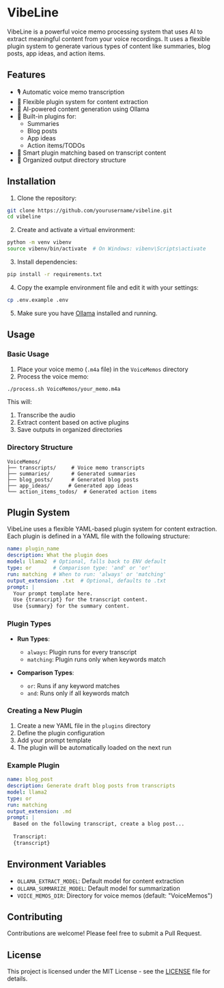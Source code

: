 # VibeLine

VibeLine is a powerful voice memo processing system that uses AI to extract meaningful content from your voice recordings. It uses a flexible plugin system to generate various types of content like summaries, blog posts, app ideas, and action items.

## Features

- 🎙️ Automatic voice memo transcription
- 🔌 Flexible plugin system for content extraction
- 🤖 AI-powered content generation using Ollama
- 📝 Built-in plugins for:
  - Summaries
  - Blog posts
  - App ideas
  - Action items/TODOs
- 🎯 Smart plugin matching based on transcript content
- 📁 Organized output directory structure

## Installation

1. Clone the repository:
```bash
git clone https://github.com/yourusername/vibeline.git
cd vibeline
```

2. Create and activate a virtual environment:
```bash
python -m venv vibenv
source vibenv/bin/activate  # On Windows: vibenv\Scripts\activate
```

3. Install dependencies:
```bash
pip install -r requirements.txt
```

4. Copy the example environment file and edit it with your settings:
```bash
cp .env.example .env
```

5. Make sure you have [Ollama](https://ollama.ai) installed and running.

## Usage

### Basic Usage

1. Place your voice memo (`.m4a` file) in the `VoiceMemos` directory
2. Process the voice memo:
```bash
./process.sh VoiceMemos/your_memo.m4a
```

This will:
1. Transcribe the audio
2. Extract content based on active plugins
3. Save outputs in organized directories

### Directory Structure

```
VoiceMemos/
├── transcripts/     # Voice memo transcripts
├── summaries/       # Generated summaries
├── blog_posts/      # Generated blog posts
├── app_ideas/      # Generated app ideas
└── action_items_todos/  # Generated action items
```

## Plugin System

VibeLine uses a flexible YAML-based plugin system for content extraction. Each plugin is defined in a YAML file with the following structure:

```yaml
name: plugin_name
description: What the plugin does
model: llama2  # Optional, falls back to ENV default
type: or       # Comparison type: 'and' or 'or'
run: matching  # When to run: 'always' or 'matching'
output_extension: .txt  # Optional, defaults to .txt
prompt: |
  Your prompt template here.
  Use {transcript} for the transcript content.
  Use {summary} for the summary content.
```

### Plugin Types

- **Run Types**:
  - `always`: Plugin runs for every transcript
  - `matching`: Plugin runs only when keywords match

- **Comparison Types**:
  - `or`: Runs if any keyword matches
  - `and`: Runs only if all keywords match

### Creating a New Plugin

1. Create a new YAML file in the `plugins` directory
2. Define the plugin configuration
3. Add your prompt template
4. The plugin will be automatically loaded on the next run

### Example Plugin

```yaml
name: blog_post
description: Generate draft blog posts from transcripts
model: llama2
type: or
run: matching
output_extension: .md
prompt: |
  Based on the following transcript, create a blog post...
  
  Transcript:
  {transcript}
```

## Environment Variables

- `OLLAMA_EXTRACT_MODEL`: Default model for content extraction
- `OLLAMA_SUMMARIZE_MODEL`: Default model for summarization
- `VOICE_MEMOS_DIR`: Directory for voice memos (default: "VoiceMemos")

## Contributing

Contributions are welcome! Please feel free to submit a Pull Request.

## License

This project is licensed under the MIT License - see the [LICENSE](LICENSE) file for details. 